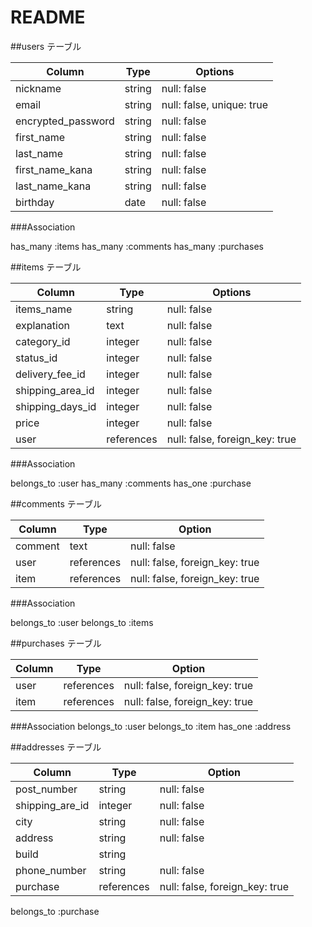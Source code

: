 # README

##users テーブル

| Column             | Type   | Options     |
| ------------------ | ------ | ----------- |
| nickname           | string | null: false |
| email              | string | null: false, unique: true |
| encrypted_password | string | null: false |
| first_name         | string | null: false |
| last_name          | string | null: false |
| first_name_kana    | string | null: false |
| last_name_kana     | string | null: false |
| birthday           | date   | null: false |

###Association

has_many :items
has_many :comments
has_many :purchases

##items テーブル

| Column              | Type      | Options     |
| ------------------- | --------- | ----------- |
| items_name          | string    | null: false |
| explanation         | text      | null: false |
| category_id         | integer   | null: false |
| status_id           | integer   | null: false |
| delivery_fee_id     | integer   | null: false |
| shipping_area_id    | integer   | null: false |
| shipping_days_id    | integer   | null: false |     
| price               | integer   | null: false |
| user                |references | null: false, foreign_key: true |

###Association

belongs_to :user
has_many :comments
has_one :purchase

##comments テーブル

| Column             | Type   | Option       |
|------------------- | ------ | -------------|
| comment            | text   | null: false  |
| user                |references | null: false, foreign_key: true |
| item                |references | null: false, foreign_key: true |

###Association

belongs_to :user
belongs_to :items

##purchases テーブル

| Column             | Type        | Option       |
|------------------- | ------      | -------------|
| user               | references  | null: false, foreign_key: true   |
| item               | references  | null: false, foreign_key: true   |

###Association
belongs_to :user
belongs_to :item
has_one :address

##addresses テーブル

| Column             | Type    | Option       |
|------------------- | ------- | -------------|
| post_number        | string  | null: false  |
| shipping_are_id    | integer | null: false  |
| city               | string  | null: false  |
| address            | string  | null: false  |
| build              | string  |              |
| phone_number       | string  | null: false  |
| purchase           | references  | null: false, foreign_key: true   |

belongs_to :purchase